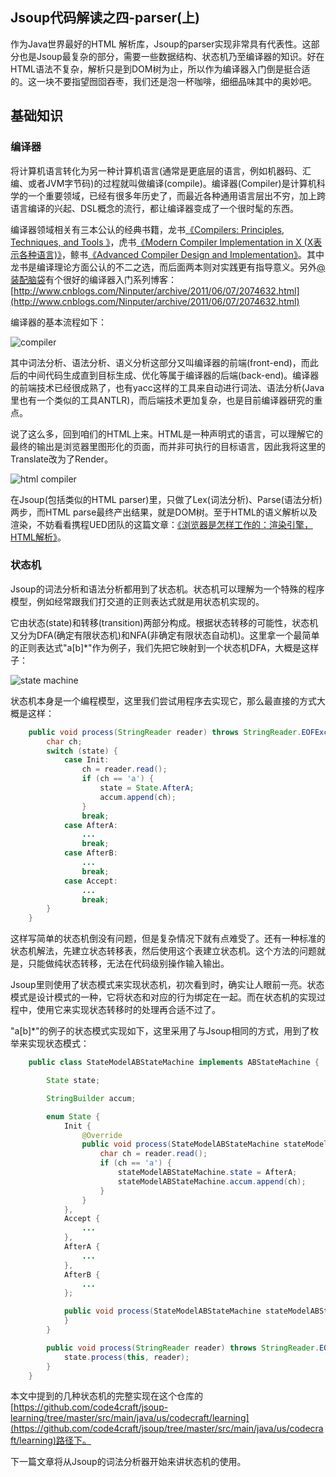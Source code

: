 Jsoup代码解读之四-parser(上)
-------
作为Java世界最好的HTML 解析库，Jsoup的parser实现非常具有代表性。这部分也是Jsoup最复杂的部分，需要一些数据结构、状态机乃至编译器的知识。好在HTML语法不复杂，解析只是到DOM树为止，所以作为编译器入门倒是挺合适的。这一块不要指望囫囵吞枣，我们还是泡一杯咖啡，细细品味其中的奥妙吧。

## 基础知识

### 编译器

将计算机语言转化为另一种计算机语言(通常是更底层的语言，例如机器码、汇编、或者JVM字节码)的过程就叫做编译(compile)。编译器(Compiler)是计算机科学的一个重要领域，已经有很多年历史了，而最近各种通用语言层出不穷，加上跨语言编译的兴起、DSL概念的流行，都让编译器变成了一个很时髦的东西。

编译器领域相关有三本公认的经典书籍，龙书[《Compilers: Principles, Techniques, and Tools 》](http://book.douban.com/subject/1866231/)，虎书[《Modern Compiler Implementation in X (X表示各种语言)》](http://book.douban.com/subject/1923484/)，鲸书[《Advanced Compiler Design and Implementation》](http://book.douban.com/subject/1821532/)。其中龙书是编译理论方面公认的不二之选，而后面两本则对实践更有指导意义。另外[@装配脑袋](http://www.cnblogs.com/Ninputer)有个很好的编译器入门系列博客：[http://www.cnblogs.com/Ninputer/archive/2011/06/07/2074632.html](http://www.cnblogs.com/Ninputer/archive/2011/06/07/2074632.html)

编译器的基本流程如下：

![compiler][1]

其中词法分析、语法分析、语义分析这部分又叫编译器的前端(front-end)，而此后的中间代码生成直到目标生成、优化等属于编译器的后端(back-end)。编译器的前端技术已经很成熟了，也有yacc这样的工具来自动进行词法、语法分析(Java里也有一个类似的工具ANTLR)，而后端技术更加复杂，也是目前编译器研究的重点。

说了这么多，回到咱们的HTML上来。HTML是一种声明式的语言，可以理解它的最终的输出是浏览器里图形化的页面，而并非可执行的目标语言，因此我将这里的Translate改为了Render。

![html compiler][2]

在Jsoup(包括类似的HTML parser)里，只做了Lex(词法分析)、Parse(语法分析)两步，而HTML parse最终产出结果，就是DOM树。至于HTML的语义解析以及渲染，不妨看看携程UED团队的这篇文章：[《浏览器是怎样工作的：渲染引擎，HTML解析》](http://ued.ctrip.com/blog/?p=3295)。

### 状态机

Jsoup的词法分析和语法分析都用到了状态机。状态机可以理解为一个特殊的程序模型，例如经常跟我们打交道的正则表达式就是用状态机实现的。

它由状态(state)和转移(transition)两部分构成。根据状态转移的可能性，状态机又分为DFA(确定有限状态机)和NFA(非确定有限状态自动机)。这里拿一个最简单的正则表达式"a[b]*"作为例子，我们先把它映射到一个状态机DFA，大概是这样子：

![state machine][3]

状态机本身是一个编程模型，这里我们尝试用程序去实现它，那么最直接的方式大概是这样：

```java
    public void process(StringReader reader) throws StringReader.EOFException {
        char ch;
        switch (state) {
            case Init:
                ch = reader.read();
                if (ch == 'a') {
                    state = State.AfterA;
                    accum.append(ch);
                }
                break;
            case AfterA:
                ...
                break;
            case AfterB:
                ...
                break;
            case Accept:
                ...
                break;
        }
    }
```

这样写简单的状态机倒没有问题，但是复杂情况下就有点难受了。还有一种标准的状态机解法，先建立状态转移表，然后使用这个表建立状态机。这个方法的问题就是，只能做纯状态转移，无法在代码级别操作输入输出。

Jsoup里则使用了状态模式来实现状态机，初次看到时，确实让人眼前一亮。状态模式是设计模式的一种，它将状态和对应的行为绑定在一起。而在状态机的实现过程中，使用它来实现状态转移时的处理再合适不过了。

"a[b]*"的例子的状态模式实现如下，这里采用了与Jsoup相同的方式，用到了枚举来实现状态模式：

```java
    public class StateModelABStateMachine implements ABStateMachine {

        State state;

        StringBuilder accum;

        enum State {
            Init {
                @Override
                public void process(StateModelABStateMachine stateModelABStateMachine, StringReader reader) throws StringReader.EOFException {
                    char ch = reader.read();
                    if (ch == 'a') {
                        stateModelABStateMachine.state = AfterA;
                        stateModelABStateMachine.accum.append(ch);
                    }
                }
            },
            Accept {
                ...
            },
            AfterA {
                ...
            },
            AfterB {
                ...
            };

            public void process(StateModelABStateMachine stateModelABStateMachine, StringReader reader) throws StringReader.EOFException {
            }
        }

        public void process(StringReader reader) throws StringReader.EOFException {
            state.process(this, reader);
        }
    }
```

本文中提到的几种状态机的完整实现在这个仓库的[https://github.com/code4craft/jsoup-learning/tree/master/src/main/java/us/codecraft/learning](https://github.com/code4craft/jsoup/tree/master/src/main/java/us/codecraft/learning)路径下。

下一篇文章将从Jsoup的词法分析器开始来讲状态机的使用。



  [1]: http://static.oschina.net/uploads/space/2013/0828/081055_j2Xy_190591.png
  [2]: http://static.oschina.net/uploads/space/2013/0828/103726_uejc_190591.png
  [3]: http://static.oschina.net/uploads/space/2013/0828/131113_nyHh_190591.png